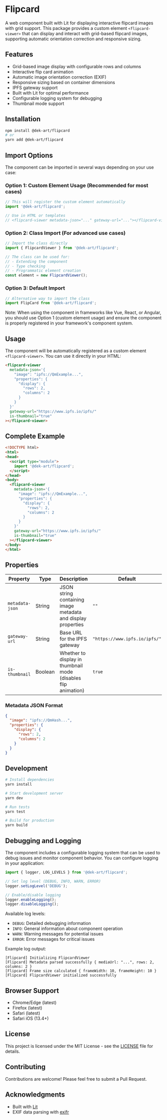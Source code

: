 # Flipcard

A web component built with Lit for displaying interactive flipcard images with grid support. This package provides a custom element `<flipcard-viewer>` that can display and interact with grid-based flipcard images, supporting automatic orientation correction and responsive sizing.

## Features

- Grid-based image display with configurable rows and columns
- Interactive flip card animation
- Automatic image orientation correction (EXIF)
- Responsive sizing based on container dimensions
- IPFS gateway support
- Built with Lit for optimal performance
- Configurable logging system for debugging
- Thumbnail mode support

## Installation

```bash
npm install @dek-art/flipcard
# or
yarn add @dek-art/flipcard
```

## Import Options

The component can be imported in several ways depending on your use case:

### Option 1: Custom Element Usage (Recommended for most cases)
```javascript
// This will register the custom element automatically
import '@dek-art/flipcard';

// Use in HTML or templates
// <flipcard-viewer metadata-json="..." gateway-url="..."></flipcard-viewer>
```

### Option 2: Class Import (For advanced use cases)
```javascript
// Import the class directly
import { FlipcardViewer } from '@dek-art/flipcard';

// The class can be used for:
// - Extending the component
// - Type checking
// - Programmatic element creation
const element = new FlipcardViewer();
```

### Option 3: Default Import
```javascript
// Alternative way to import the class
import FlipCard from '@dek-art/flipcard';
```

Note: When using the component in frameworks like Vue, React, or Angular, you should use Option 1 (custom element usage) and ensure the component is properly registered in your framework's component system.

## Usage

The component will be automatically registered as a custom element `<flipcard-viewer>`. You can use it directly in your HTML:

```html
<flipcard-viewer
  metadata-json='{
    "image": "ipfs://QmExample...",
    "properties": {
      "display": {
        "rows": 2,
        "columns": 2
      }
    }
  }'
  gateway-url="https://www.ipfs.io/ipfs/"
  is-thumbnail="true"
></flipcard-viewer>
```

## Complete Example

```html
<!DOCTYPE html>
<html>
<head>
  <script type="module">
    import '@dek-art/flipcard';
  </script>
</head>
<body>
  <flipcard-viewer
    metadata-json='{
      "image": "ipfs://QmExample...",
      "properties": {
        "display": {
          "rows": 2,
          "columns": 2
        }
      }
    }'
    gateway-url="https://www.ipfs.io/ipfs/"
    is-thumbnail="true"
  ></flipcard-viewer>
</body>
</html>
```

## Properties

| Property | Type | Description | Default |
|----------|------|-------------|---------|
| `metadata-json` | String | JSON string containing image metadata and display properties | `""` |
| `gateway-url` | String | Base URL for the IPFS gateway | `"https://www.ipfs.io/ipfs/"` |
| `is-thumbnail` | Boolean | Whether to display in thumbnail mode (disables flip animation) | `true` |

### Metadata JSON Format

```json
{
  "image": "ipfs://QmHash...",
  "properties": {
    "display": {
      "rows": 2,
      "columns": 2
    }
  }
}
```

## Development

```bash
# Install dependencies
yarn install

# Start development server
yarn dev

# Run tests
yarn test

# Build for production
yarn build
```

## Debugging and Logging

The component includes a configurable logging system that can be used to debug issues and monitor component behavior. You can configure logging in your application:

```javascript
import { logger, LOG_LEVELS } from '@dek-art/flipcard';

// Set log level (DEBUG, INFO, WARN, ERROR)
logger.setLogLevel('DEBUG');

// Enable/disable logging
logger.enableLogging();
logger.disableLogging();
```

Available log levels:
- `DEBUG`: Detailed debugging information
- `INFO`: General information about component operation
- `WARN`: Warning messages for potential issues
- `ERROR`: Error messages for critical issues

Example log output:
```
[Flipcard] Initializing FlipcardViewer
[Flipcard] Metadata parsed successfully { mediaUrl: "...", rows: 2, columns: 2 }
[Flipcard] Frame size calculated { frameWidth: 10, frameHeight: 10 }
[Flipcard] FlipcardViewer initialized successfully
```

## Browser Support

- Chrome/Edge (latest)
- Firefox (latest)
- Safari (latest)
- Safari iOS (13.4+)

## License

This project is licensed under the MIT License - see the [LICENSE](LICENSE) file for details.

## Contributing

Contributions are welcome! Please feel free to submit a Pull Request.

## Acknowledgments

- Built with [Lit](https://lit.dev/)
- EXIF data parsing with [exifr](https://github.com/MikeKovarik/exifr)
